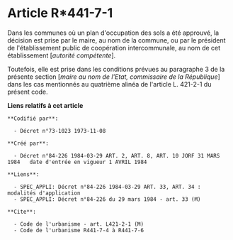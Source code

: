 # Article R*441-7-1

Dans les communes où un plan d'occupation des sols a été approuvé, la décision est prise par le maire, au nom de la commune,
ou par le président de l'établissement public de coopération intercommunale, au nom de cet établissement [*autorité
compétente*].

Toutefois, elle est prise dans les conditions prévues au paragraphe 3 de la présente section [*maire au nom de l'Etat,
commissaire de la République*] dans les cas mentionnés au quatrième alinéa de l'article L. 421-2-1 du présent code.

**Liens relatifs à cet article**

	**Codifié par**:

	  - Décret n°73-1023 1973-11-08

	**Créé par**:

	  - Décret n°84-226 1984-03-29 ART. 2, ART. 8, ART. 10 JORF 31 MARS 1984   date d'entrée en vigueur 1 AVRIL 1984

	**Liens**:

	  - SPEC_APPLI: Décret n°84-226 1984-03-29 ART. 33, ART. 34 : modalités d'application
	  - SPEC_APPLI: Décret n°84-226 du 29 mars 1984 - art. 33 (M)

	**Cite**:

	  - Code de l'urbanisme - art. L421-2-1 (M)
	  - Code de l'urbanisme R441-7-4 à R441-7-6

